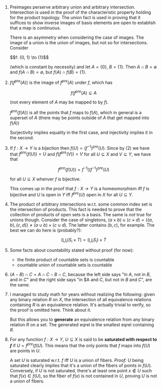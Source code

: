 1. Preimages perserve arbitrary union and arbitrary intersection. Intersection is used in the proof of the characteristic property holding for the product topology. The union fact is used in proving that it suffices to show inverse images of basis elements are open to establish that a map is continuous.

    There is an asymmetry when considering the case of images. The image of a union is the union of images, but not so for intersections. Consider

    $$f: \{0, 1} \to \{1\}$$

    (which is constant by necessity) and let $A = \{0\}$, $B = \{1\}$. Then $A \cap B = \emptyset$ and $f(A \cap B) = \emptyset$, but $f(A) \cap f(B) = \{1\}$.

2. $f(f^{pre}(A))$ is the image of $f^{pre}(A)$ under $f$, which has

    $$f(f^{pre}(A) \subseteq A$$

    (not every element of $A$ may be mapped to by $f$).

    $f^{pre}(f(A))$ is all the points that $f$ maps to $f(A)$, which in general is a superset of $A$ (there may be points outside of $A$ that get mapped into $f(A)$)

    Surjectivity implies equality in the first case, and injectivity implies it in the second.

3. If $f: X \to Y$ is a bijection then $f(U) = (f^{-1})^{pre}(U)$. Since by (2) we have that $f^{pre}(f(U)) = U$ and $f(f^{pre}(V)) = V$ for all $U \subseteq X$ and $V \subseteq Y$, we have that

    $$f^{pre}(f(U)) = f^{-1}((f^{-1})^{pre}(U)$$

    for all $U \subseteq X$ whenver $f$ is bijective.

    This comes up in the proof that $f: X \to Y$ is a homeomorphism iff $f$ is bijective and $U$ is open in $Y$ iff $f^{pre}(U)$ open in $X$ for all $U \subseteq Y$.


4. The product of arbitrary intersections w.r.t. some common index set is the intersection of products. This fact is needed to prove that the collection of products of open sets is a basis. The same is *not* true for unions though. Consider the case of singletons, $(a \times b) \cup (c \times d) = \{(a, b), (c, d)\} \neq (a \cup b) \times (c \cup d)$. The latter contains $(b, c)$, for example. The best we can do here is (probably?):

    $$(\bigcup_i (S_i \times T) = (\bigcup_i S_i) \times T$$

5. Some facts about countability stated without proof (for now):

     - the finite product of countable sets is countable
     - countable union of countable sets is countable


6. $(A - B) \cap C = A \cap C - B \cap C$, because the left side says "in $A$, not in $B$, and in $C$" and the right side says "in $A and $C$, but not in $B$ and $C$", are the same.


7. I managed to study math for years without realizing the following: given any binary relation $R$ on $X$, the intersection of all equivalence relations containing $R$ is an equivalence relation. It's actually trivial to verify, so the proof is omitted here. Think about it.

    But this allows you to **generate** an equivalence relation from any binary relation $R$ on a set. The generated eqrel is the smallest eqrel containing $R$.


8. For any function $f: X \to Y$, $U \subseteq X$ is said to be **saturated with respect to $f$** if $U = f^{pre}(f(U)$. This means that the only points that $f$ maps into $f(U)$ are points in $U$.

    A set $U$ is saturated w.r.t. $f$ iff $U$ is a union of fibers. *Proof:* $U$ being saturated clearly implies that it's a union of the fibers of points in $f(U)$. Conversely, if $U$ is not saturated, there's at least one point $x \notin U$ such that $f(x) \in f(U)$, so the fiber of $f(x)$ is not contained in $U$, proving $U$ is not a union of fibers.
